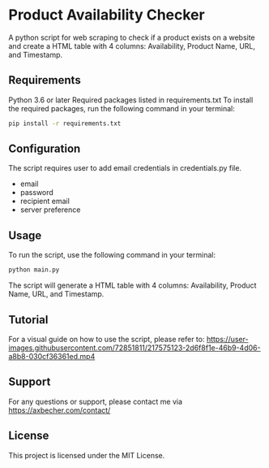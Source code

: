 # Product Availability Checker
A python script for web scraping to check if a product exists on a website and create a HTML table with 4 columns: Availability, Product Name, URL, and Timestamp.

## Requirements
Python 3.6 or later
Required packages listed in requirements.txt
To install the required packages, run the following command in your terminal:

```sh
pip install -r requirements.txt
```
## Configuration
The script requires user to add email credentials in credentials.py file.

- email
- password
- recipient email
- server preference

## Usage
To run the script, use the following command in your terminal:
```sh
python main.py
```
The script will generate a HTML table with 4 columns: Availability, Product Name, URL, and Timestamp.

## Tutorial
For a visual guide on how to use the script, please refer to:
https://user-images.githubusercontent.com/72851811/217575123-2d6f8f1e-46b9-4d06-a8b8-030cf36361ed.mp4


## Support
For any questions or support, please contact me via https://axbecher.com/contact/

## License
This project is licensed under the MIT License.

